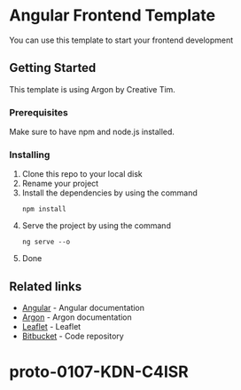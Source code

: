 # Angular Frontend Template

You can use this template to start your frontend development

## Getting Started

This template is using Argon by Creative Tim.

### Prerequisites

Make sure to have npm and node.js installed.

### Installing

1. Clone this repo to your local disk
2. Rename your project
3. Install the dependencies by using the command
    ```
    npm install
    ```
4. Serve the project by using the command
    ```
    ng serve --o
    ```
5. Done


## Related links

* [Angular](https://angular.io/docs) - Angular documentation
* [Argon](https://demos.creative-tim.com/argon-dashboard-pro-angular/#/documentation/overview) - Argon documentation
* [Leaflet](https://github.com/Asymmetrik/ngx-leaflet) - Leaflet
* [Bitbucket](https://bitbucket.org/) - Code repository



# proto-0107-KDN-C4ISR
